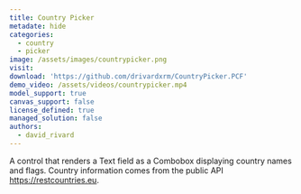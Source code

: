 ```yaml
---
title: Country Picker
metadate: hide
categories:
  - country
  - picker
image: /assets/images/countrypicker.png
visit: 
download: 'https://github.com/drivardxrm/CountryPicker.PCF'
demo_video: /assets/videos/countrypicker.mp4
model_support: true
canvas_support: false
license_defined: true
managed_solution: false
authors:
  - david_rivard
---
```

A control that renders a Text field as a Combobox displaying country names and flags. Country information comes from the public API <a target="_blank" href="https://restcountries.eu">https://restcountries.eu</a>.
